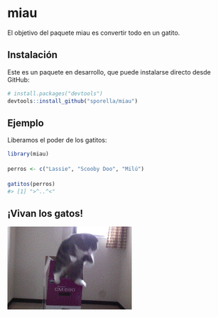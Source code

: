 
<!-- README.md is generated from README.Rmd. Please edit that file -->

# miau

<!-- badges: start -->

<!-- badges: end -->

El objetivo del paquete miau es convertir todo en un gatito.

## Instalación

Este es un paquete en desarrollo, que puede instalarse directo desde
GitHub:

``` r
# install.packages("devtools")
devtools::install_github("sporella/miau")
```

## Ejemplo

Liberamos el poder de los gatitos:

``` r
library(miau)

perros <- c("Lassie", "Scooby Doo", "Milú")

gatitos(perros)
#> [1] ">^..^<"
```

## ¡Vivan los gatos\!

![](man/figures/gatito.gif)
